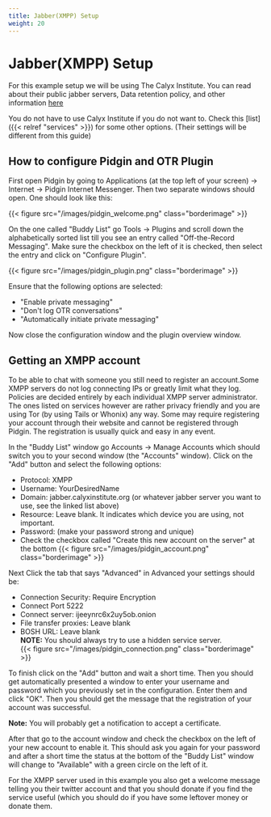 ```yaml
---
title: Jabber(XMPP) Setup
weight: 20
---
```


# Jabber(XMPP) Setup        
For this example setup we will be using The Calyx Institute. You can read about their public jabber servers, Data retention policy, and other information [here](https://calyxinstitute.org/projects/digital-services/xmpp)

You do not have to use Calyx Institute if you do not want to. Check this [list]({{< relref "services" >}}) for some other options. (Their settings will be different from this guide)


## How to configure Pidgin and OTR Plugin

First open Pidgin by going to Applications (at the top left of your screen) -> Internet -> Pidgin Internet Messenger. Then two separate windows should open. One should look like this:

{{< figure src="/images/pidgin_welcome.png" class="borderimage" >}}

 On the one called "Buddy List" go Tools -> Plugins and scroll down the alphabetically sorted list till you see an entry called "Off-the-Record Messaging". Make sure the checkbox on the left of it is checked, then select the entry and click on "Configure Plugin".

{{< figure src="/images/pidgin_plugin.png" class="borderimage" >}}

Ensure that the following options are selected:

- "Enable private messaging"
- "Don't log OTR conversations"
- "Automatically initiate private messaging"

Now close the configuration window and the plugin overview window.

## Getting an XMPP account

To be able to chat with someone you still need to register an account.Some XMPP servers do not log connecting IPs or greatly limit what they log. Policies are decided entirely by each individual XMPP server administrator. The ones listed on services however are rather privacy friendly and you are using Tor (by using Tails or Whonix) any way. Some may require registering your account through their website and cannot be registered through Pidgin. The registration is usually quick and easy in any event.

In the "Buddy List" window go Accounts -> Manage Accounts which should switch you to your second window (the "Accounts" window). Click on the "Add" button and select the following options:

- Protocol: XMPP
- Username: YourDesiredName
- Domain: jabber.calyxinstitute.org (or whatever jabber server you want to use, see the linked list above)
- Resource: Leave blank. It indicates which device you are using, not important.
- Password: (make your password strong and unique)
- Check the checkbox called "Create this new account on the server" at the bottom
{{< figure src="/images/pidgin_account.png" class="borderimage" >}}

Next Click the tab that says "Advanced" in Advanced your settings should be:
- Connection Security: Require Encryption
- Connect Port 5222
- Connect server: ijeeynrc6x2uy5ob.onion
- File transfer proxies: Leave blank
- BOSH URL: Leave blank     
**NOTE:** You should always try to use a hidden service server.   
{{< figure src="/images/pidgin_connection.png" class="borderimage" >}}


To finish click on the "Add" button and wait a short time. Then you should get automatically presented a window to enter your username and password which you previously set in the configuration. Enter them and click "OK". Then you should get the message that the registration of your account was successful.

**Note:** You will probably get a notification to accept a certificate.

After that go to the account window and check the checkbox on the left of your new account to enable it. This should ask you again for your password and after a short time the status at the bottom of the "Buddy List" window will change to "Available" with a green circle on the left of it.

For the XMPP server used in this example you also get a welcome message telling you their twitter account and that you should donate if you find the service useful (which you should do if you have some leftover money or donate them.
